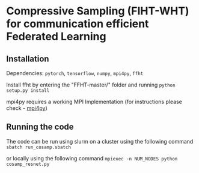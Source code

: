 # Compressive Sampling (FIHT-WHT) for communication efficient Federated Learning

## Installation
Dependencies: `pytorch`, `tensorflow`, `numpy`, `mpi4py`, `ffht`

Install ffht by entering the "FFHT-master/" folder and running `python setup.py install`

mpi4py requires a working MPI Implementation (for instructions please check - [mpi4py](https://mpi4py.readthedocs.io/en/stable/install.html))

## Running the code
The code can be run using slurm on a cluster using the following command 
`sbatch run_cosamp.sbatch`

or locally using the following command
`mpiexec -n NUM_NODES python cosamp_resnet.py`